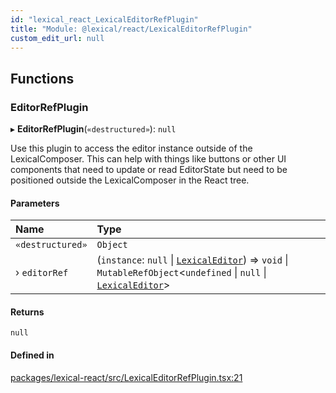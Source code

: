 ```yaml
---
id: "lexical_react_LexicalEditorRefPlugin"
title: "Module: @lexical/react/LexicalEditorRefPlugin"
custom_edit_url: null
---
```


## Functions

### EditorRefPlugin

▸ **EditorRefPlugin**(`«destructured»`): ``null``

Use this plugin to access the editor instance outside of the
LexicalComposer. This can help with things like buttons or other
UI components that need to update or read EditorState but need to
be positioned outside the LexicalComposer in the React tree.

#### Parameters

| Name | Type |
| :------ | :------ |
| `«destructured»` | `Object` |
| › `editorRef` | (`instance`: ``null`` \| [`LexicalEditor`](../classes/lexical.LexicalEditor.md)) => `void` \| `MutableRefObject`\<`undefined` \| ``null`` \| [`LexicalEditor`](../classes/lexical.LexicalEditor.md)\> |

#### Returns

``null``

#### Defined in

[packages/lexical-react/src/LexicalEditorRefPlugin.tsx:21](https://github.com/QubitPi/lexical/tree/main/packages/lexical-react/src/LexicalEditorRefPlugin.tsx#L21)
